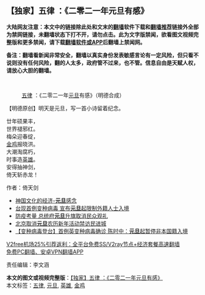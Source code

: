  <h2>【独家】五律 ：《二零二一年元旦有感》</h2> <p class="notice"><b>大陆网友注意：本文中的链接除此处和文末的<a href="https://github.com/bannedbook/fanqiang" >翻墙</a>软件下载和<a href="https://github.com/killgcd/justmysocks/blob/master/README.md">翻墙推荐</a>链接外全部为禁网链接，未翻墙状态下打不开，请勿点击。此为文字版禁闻，欲看图文视频完整版和更多禁闻，请下载<a href="https://github.com/bannedbook/fanqiang">翻墙软件或APP</a>后翻墙上禁闻网。</p><p>备注：翻墙看新闻非常安全，翻墙以真实身份发表敏感言论有一定风险，但只看不说则没有任何风险，翻的人太多，政府管不过来，也不管。信息自由是天赋人权，请放心大胆的翻墙。</b></p>  <div class="entry"> <br /> <figure><figcaption class="wp-caption-text"><a href="https://www.bannedbook.org/bnews/tag/%E4%BA%94%E5%BE%8B/" class="st_tag internal_tag" rel="tag" title="标签 五律 下的日志">五律</a> ：《二零二一年<a href="https://www.bannedbook.org/bnews/tag/%e5%85%83%e6%97%a6/" class="st_tag internal_tag" rel="tag" title="标签 元旦 下的日志">元旦</a>有感》（明德合成）</figcaption></figure> <p>【明德原创】明天是元旦，写一首小诗留着纪念。</p> <p>廿年硕果丰，<br /> 世界褪邪红。<br /> 梅朵迎春绽，<br /> <a href="https://www.bannedbook.org/bnews/tag/%E9%87%91%E9%B8%A1/" class="st_tag internal_tag" rel="tag" title="标签 金鸡 下的日志">金鸡</a>报晓洪。<br /> 大潮淘腐朽，<br /> 时事造<a href="https://www.bannedbook.org/bnews/tag/%E8%8B%B1%E9%9B%84/" class="st_tag internal_tag" rel="tag" title="标签 英雄 下的日志">英雄</a>。<br /> 安得抽神剑，<br /> 倚天斩赤龙！</p>  <p>作者：倚天剑</p> <ul class='op-related-articles' title='相关阅读'> <li><a href='https://www.bannedbook.org/bnews/taiwannews/20201231/1458479.html' target='_blank'>神国文化的经济-<b>元旦</b>感念</a></li> <li><a href='https://www.bannedbook.org/bnews/taiwannews/20201231/1458329.html' target='_blank'>台现首例变种病毒 宣布<b>元旦</b>起限制外籍人士入境</a></li> <li><a href='https://www.bannedbook.org/bnews/taiwannews/20201231/1458078.html' target='_blank'>防疫考量 总统府<b>元旦</b>升旗取消民众观礼</a></li> <li><a href='https://www.bannedbook.org/bnews/baitai/20201230/1457982.html' target='_blank'>北京取消<b>元旦</b>农历新年活动禁访民进城</a></li> <li><a href='https://www.bannedbook.org/bnews/taiwannews/20201230/1457844.html' target='_blank'>【变种病毒登台】首例英变种病毒确诊 陈时中：<b>元旦</b>起暂停非本国籍入境</a></li> </ul> <p class="texttj"> <a href="https://github.com/bannedbook/fanqiang/wiki/V2ray%E6%9C%BA%E5%9C%BA" target="_blank">V2free机场25%引荐返利：全平台免费SS/V2ray节点+经济套餐高速翻墙</a><br/> <a href="https://github.com/bannedbook/fanqiang/wiki/%E7%A6%81%E9%97%BB%E7%BD%91%E5%AE%89%E5%8D%93%E7%BF%BB%E5%A2%99%E6%96%B0%E9%97%BBAPP" target="_blank">免费PC翻墙、安卓VPN翻墙APP</a></p><p>责任编辑：李文涵</p> <a name='sharetosocial'></a>       <div><b>本文的图文或视频完整版</b>：<a href='https://www.bannedbook.org/bnews/comments/20201231/1458569.html'>【独家】五律 ：《二零二一年元旦有感》</a></div>  </div><!--END ENTRY--> <div class="postfooter"> <div>本文标签：<a href="https://www.bannedbook.org/bnews/tag/%E4%BA%94%E5%BE%8B/" rel="tag">五律</a>, <a href="https://www.bannedbook.org/bnews/tag/%e5%85%83%e6%97%a6/" rel="tag">元旦</a>, <a href="https://www.bannedbook.org/bnews/tag/%E8%8B%B1%E9%9B%84/" rel="tag">英雄</a>, <a href="https://www.bannedbook.org/bnews/tag/%E9%87%91%E9%B8%A1/" rel="tag">金鸡</a></div>  </div><!--END POSTFOOTER--> 